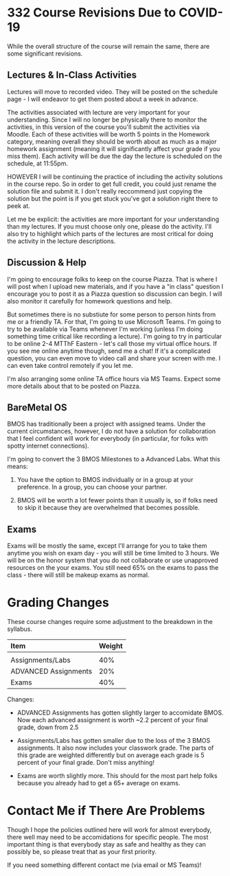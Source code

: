 # 332 Course Revisions Due to COVID-19

While the overall structure of the course will remain the same, there
are some significant revisions.

## Lectures & In-Class Activities

Lectures will move to recorded video.  They will be posted on the
schedule page - I will endeavor to get them posted about a week in
advance.

The activities associated with lecture are very important for your
understanding.  Since I will no longer be physically there to monitor
the activities, in this version of the course you'll submit the
activities via Moodle.  Each of these activities will be worth 5
points in the Homework category, meaning overall they should be worth
about as much as a major homework assignment (meaning it will
significantly affect your grade if you miss them).  Each activity will
be due the day the lecture is scheduled on the schedule, at 11:55pm.

HOWEVER I will be continuing the practice of including the activity
solutions in the course repo.  So in order to get full credit, you
could just rename the solution file and submit it.  I don't really
reccommend just copying the solution but the point is if you get stuck
you've got a solution right there to peek at.

Let me be explicit: the activities are more important for your
understanding than my lectures.  If you must choose only one, please
do the activity.  I'll also try to highlight which parts of the
lectures are most critical for doing the activity in the lecture
descriptions.

## Discussion & Help

I'm going to encourage folks to keep on the course Piazza.  That is
where I will post when I upload new materials, and if you have a "in
class" question I encourage you to post it as a Piazza question so
discussion can begin.  I will also monitor it carefully for homework
questions and help.

But sometimes there is no substiute for some person to person hints
from me or a friendly TA.  For that, I'm going to use Microsoft Teams.
I'm going to try to be available via Teams whenever I'm working
(unless I'm doing something time critical like recording a lecture).
I'm going to try in particular to be online 2-4 MTThF Eastern - let's
call those my virtual office hours.  If you see me online anytime
though, send me a chat!  If it's a complicated question, you can even
move to video call and share your screen with me.  I can even take
control remotely if you let me.

I'm also arranging some online TA office hours via MS Teams.  Expect
some more details about that to be posted on Piazza.

## BareMetal OS

BMOS has traditionally been a project with assigned teams.  Under the
current circumstances, however, I do not have a solution for
collaboration that I feel confident will work for everybody (in
particular, for folks with spotty internet connections).

I'm going to convert the 3 BMOS Milestones to a Advanced Labs.  What
this means:

1. You have the option to BMOS individually or in a group at your
preference.  In a group, you can choose your partner.

2. BMOS will be worth a lot fewer points than it usually is, so if
folks need to skip it because they are overwhelmed that becomes
possible.

## Exams

Exams will be mostly the same, except I'll arrange for you to take
them anytime you wish on exam day - you will still be time limited to
3 hours.  We will be on the honor system that you do not collaborate
or use unapproved resources on the your exams.  You still need 65% on
the exams to pass the class - there will still be makeup exams as
normal.

# Grading Changes

These course changes require some adjustment to the breakdown in the
syllabus.

| Item                  | Weight |
|:----------------------|:-------|
|                       |        |
| Assignments/Labs      | 40%    |
| ADVANCED  Assignments | 20%    |
| Exams                 | 40%    |

Changes:

- ADVANCED Assignments has gotten slightly larger to accomidate BMOS.
  Now each advanced assignment is worth ~2.2 percent of your final
  grade, down from 2.5

- Assignments/Labs has gotten smaller due to the loss of the 3 BMOS
  assignments.  It also now includes your classwork grade.  The parts
  of this grade are weighted differently but on average each grade is
  5 percent of your final grade.  Don't miss anything!

- Exams are worth slightly more.  This should for the most part help
  folks because you already had to get a 65+ average on exams.

# Contact Me if There Are Problems

Though I hope the policies outlined here will work for almost
everybody, there well may need to be accomidations for specific
people.  The most important thing is that everybody stay as safe and
healthy as they can possibly be, so please treat that as your first
priority.

If you need something different contact me (via email or MS Teams)!